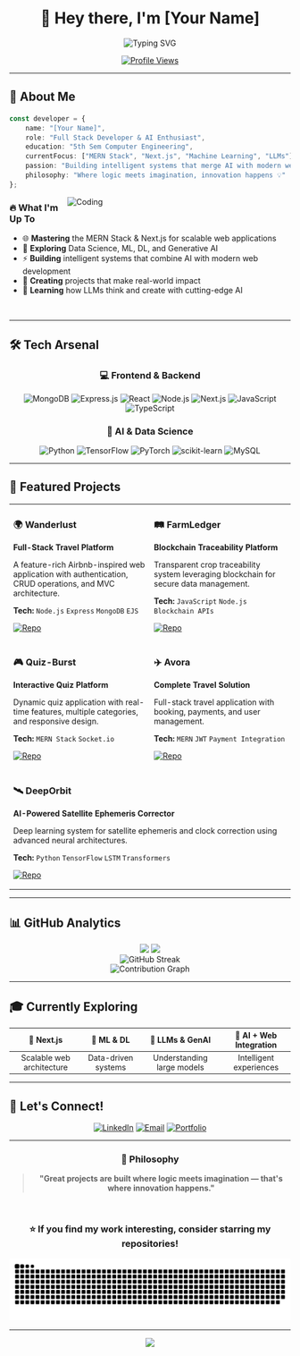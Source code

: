 <div align="center">

# 👋 Hey there, I'm [Your Name]

<img src="https://readme-typing-svg.demolab.com?font=Fira+Code&size=22&duration=3000&pause=1000&color=00D9FF&center=true&vCenter=true&width=600&lines=5th+Semester+Computer+Engineering+Student;Full+Stack+Developer+%7C+AI+Enthusiast;Building+the+Future+with+Code+%26+Intelligence" alt="Typing SVG" />

[![Profile Views](https://komarev.com/ghpvc/?username=...&color=00D9FF&style=flat-square&label=Profile+Views)](https://github.com/...)

</div>

---

## 🚀 About Me

```typescript
const developer = {
    name: "[Your Name]",
    role: "Full Stack Developer & AI Enthusiast",
    education: "5th Sem Computer Engineering",
    currentFocus: ["MERN Stack", "Next.js", "Machine Learning", "LLMs"],
    passion: "Building intelligent systems that merge AI with modern web apps",
    philosophy: "Where logic meets imagination, innovation happens 💡"
};
```

<img align="right" alt="Coding" width="400" src="https://raw.githubusercontent.com/abhisheknaiidu/abhisheknaiidu/master/code.gif">

### 🔥 What I'm Up To

- 🌐 **Mastering** the MERN Stack & Next.js for scalable web applications
- 🤖 **Exploring** Data Science, ML, DL, and Generative AI
- ⚡ **Building** intelligent systems that combine AI with modern web development
- 🎯 **Creating** projects that make real-world impact
- 🧠 **Learning** how LLMs think and create with cutting-edge AI

<br clear="right"/>

---

## 🛠️ Tech Arsenal

<div align="center">

### 💻 Frontend & Backend
![MongoDB](https://img.shields.io/badge/MongoDB-47A248?style=for-the-badge&logo=mongodb&logoColor=white)
![Express.js](https://img.shields.io/badge/Express.js-000000?style=for-the-badge&logo=express&logoColor=white)
![React](https://img.shields.io/badge/React-61DAFB?style=for-the-badge&logo=react&logoColor=black)
![Node.js](https://img.shields.io/badge/Node.js-339933?style=for-the-badge&logo=node.js&logoColor=white)
![Next.js](https://img.shields.io/badge/Next.js-000000?style=for-the-badge&logo=next.js&logoColor=white)
![JavaScript](https://img.shields.io/badge/JavaScript-F7DF1E?style=for-the-badge&logo=javascript&logoColor=black)
![TypeScript](https://img.shields.io/badge/TypeScript-3178C6?style=for-the-badge&logo=typescript&logoColor=white)

### 🤖 AI & Data Science
![Python](https://img.shields.io/badge/Python-3776AB?style=for-the-badge&logo=python&logoColor=white)
![TensorFlow](https://img.shields.io/badge/TensorFlow-FF6F00?style=for-the-badge&logo=tensorflow&logoColor=white)
![PyTorch](https://img.shields.io/badge/PyTorch-EE4C2C?style=for-the-badge&logo=pytorch&logoColor=white)
![scikit-learn](https://img.shields.io/badge/scikit--learn-F7931E?style=for-the-badge&logo=scikit-learn&logoColor=white)
![MySQL](https://img.shields.io/badge/MySQL-4479A1?style=for-the-badge&logo=mysql&logoColor=white)

</div>

---

## 🎯 Featured Projects

<div align="center">

<table>
<tr>
<td width="50%">

### 🌍 Wanderlust
**Full-Stack Travel Platform**

A feature-rich Airbnb-inspired web application with authentication, CRUD operations, and MVC architecture.

**Tech:** `Node.js` `Express` `MongoDB` `EJS`

[![Repo](https://img.shields.io/badge/View_Repo-181717?style=for-the-badge&logo=github)](https://github.com/...)

</td>
<td width="50%">

### 🛤️ FarmLedger
**Blockchain Traceability Platform**

Transparent crop traceability system leveraging blockchain for secure data management.

**Tech:** `JavaScript` `Node.js` `Blockchain APIs`

[![Repo](https://img.shields.io/badge/View_Repo-181717?style=for-the-badge&logo=github)](https://github.com/...)

</td>
</tr>

<tr>
<td width="50%">

### 🎮 Quiz-Burst
**Interactive Quiz Platform**

Dynamic quiz application with real-time features, multiple categories, and responsive design.

**Tech:** `MERN Stack` `Socket.io`

[![Repo](https://img.shields.io/badge/View_Repo-181717?style=for-the-badge&logo=github)](https://github.com/...)

</td>
<td width="50%">

### ✈️ Avora
**Complete Travel Solution**

Full-stack travel application with booking, payments, and user management.

**Tech:** `MERN` `JWT` `Payment Integration`

[![Repo](https://img.shields.io/badge/View_Repo-181717?style=for-the-badge&logo=github)](https://github.com/...)

</td>
</tr>

<tr>
<td colspan="2">

### 🛰️ DeepOrbit
**AI-Powered Satellite Ephemeris Corrector**

Deep learning system for satellite ephemeris and clock correction using advanced neural architectures.

**Tech:** `Python` `TensorFlow` `LSTM` `Transformers`

[![Repo](https://img.shields.io/badge/View_Repo-181717?style=for-the-badge&logo=github)](https://github.com/...)

</td>
</tr>
</table>

</div>

---

## 📊 GitHub Analytics

<div align="center">
  <img height="180em" src="https://github-readme-stats.vercel.app/api?username=...&show_icons=true&theme=tokyonight&include_all_commits=true&count_private=true&hide_border=true"/>
  <img height="180em" src="https://github-readme-stats.vercel.app/api/top-langs/?username=...&layout=compact&langs_count=8&theme=tokyonight&hide_border=true"/>
</div>

<div align="center">
  <img src="https://github-readme-streak-stats.herokuapp.com/?user=...&theme=tokyonight&hide_border=true" alt="GitHub Streak" />
</div>

<div align="center">
  <img src="https://github-readme-activity-graph.vercel.app/graph?username=...&theme=tokyo-night&hide_border=true&area=true" alt="Contribution Graph" />
</div>

---

## 🎓 Currently Exploring

<div align="center">

| 🧩 Next.js | 🧠 ML & DL | 🤖 LLMs & GenAI | 🔄 AI + Web Integration |
|:---:|:---:|:---:|:---:|
| Scalable web architecture | Data-driven systems | Understanding large models | Intelligent experiences |

</div>

---

## 🤝 Let's Connect!

<div align="center">

[![LinkedIn](https://img.shields.io/badge/LinkedIn-0A66C2?style=for-the-badge&logo=linkedin&logoColor=white)](...)
[![Email](https://img.shields.io/badge/Email-D14836?style=for-the-badge&logo=gmail&logoColor=white)](mailto:...)
[![Portfolio](https://img.shields.io/badge/Portfolio-FF5722?style=for-the-badge&logo=google-chrome&logoColor=white)](#)

</div>

---

<div align="center">

### 💭 Philosophy

> **"Great projects are built where logic meets imagination — that's where innovation happens."**

<br>

### ⭐ If you find my work interesting, consider starring my repositories!

![Snake animation](https://raw.githubusercontent.com/platane/snk/output/github-contribution-grid-snake-dark.svg)

---

<img src="https://capsule-render.vercel.app/api?type=waving&color=gradient&height=100&section=footer"/>

</div>

